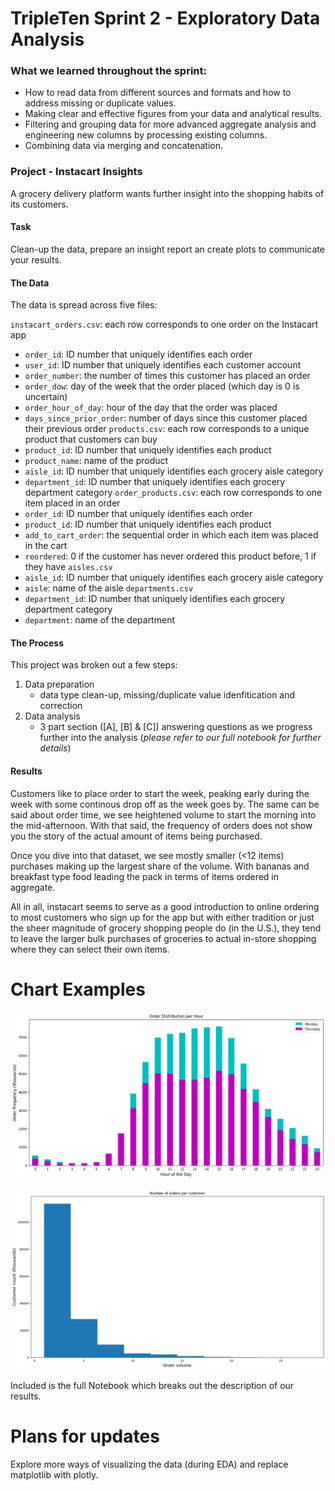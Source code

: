 # TripleTen Sprint 2 - Exploratory Data Analysis

### What we learned throughout the sprint:

- How to read data from different sources and formats and how to address missing or duplicate values.
- Making clear and effective figures from your data and analytical results.
- Filtering and grouping data for more advanced aggregate analysis and engineering new columns by processing existing columns.
- Combining data via merging and concatenation.

### Project - Instacart Insights

A grocery delivery platform wants further insight into the shopping habits of its customers.

#### Task

Clean-up the data, prepare an insight report an create plots to communicate your results.

#### The Data

The data is spread across five files:

`instacart_orders.csv`: each row corresponds to one order on the Instacart app
- `order_id`: ID number that uniquely identifies each order
- `user_id`: ID number that uniquely identifies each customer account
- `order_number`: the number of times this customer has placed an order
- `order_dow`: day of the week that the order placed (which day is 0 is uncertain)
- `order_hour_of_day`: hour of the day that the order was placed
- `days_since_prior_order`: number of days since this customer placed their previous order
`products.csv`: each row corresponds to a unique product that customers can buy
- `product_id`: ID number that uniquely identifies each product
- `product_name`: name of the product
- `aisle_id`: ID number that uniquely identifies each grocery aisle category
- `department_id`: ID number that uniquely identifies each grocery department category
`order_products.csv`: each row corresponds to one item placed in an order
- `order_id`: ID number that uniquely identifies each order
- `product_id`: ID number that uniquely identifies each product
- `add_to_cart_order`: the sequential order in which each item was placed in the cart
- `reordered`: 0 if the customer has never ordered this product before, 1 if they have
`aisles.csv`
- `aisle_id`: ID number that uniquely identifies each grocery aisle category
- `aisle`: name of the aisle
`departments.csv`
- `department_id`: ID number that uniquely identifies each grocery department category
- `department`: name of the department

#### The Process

This project was broken out a few steps:

1) Data preparation
    - data type clean-up, missing/duplicate value idenfitication and correction
2) Data analysis
    - 3 part section ([A], [B] & [C]) answering questions as we progress further into the analysis (*please refer to our full notebook for further details*)

#### Results

Customers like to place order to start the week, peaking early during the week with some continous drop off as the week goes by. The same can be said about order time, we see heightened volume to start the morning into the mid-afternoon. With that said, the frequency of orders does not show you the story of the actual amount of items being purchased.

Once you dive into that dataset, we see mostly smaller (<12 items) purchases making up the largest share of the volume. With bananas and breakfast type food leading the pack in terms of items ordered in aggregate.

All in all, instacart seems to serve as a good introduction to online ordering to most customers who sign up for the app but with either tradition or just the sheer magnitude of grocery shopping people do (in the U.S.), they tend to leave the larger bulk purchases of groceries to actual in-store shopping where they can select their own items.

# Chart Examples

![Alt text](images/output.png)

![Alt text](images/output1.png)

Included is the full Notebook which breaks out the description of our results.

# Plans for updates

Explore more ways of visualizing the data (during EDA) and replace matplotlib with plotly.
    
